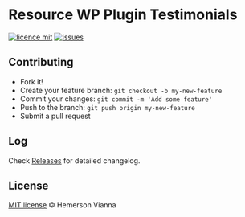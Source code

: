 # Resource WP Plugin Testimonials

[![licence mit](https://img.shields.io/badge/license-MIT-blue.svg?style=flat-square)](http://hemersonvianna.mit-license.org/)
[![issues](https://img.shields.io/github/issues/descco-tools/resource-wp-plugin-testimonials.svg?style=flat-square)](https://github.com/descco-tools/resource-wp-plugin-testimonials/issues)

## Contributing

- Fork it!
- Create your feature branch: `git checkout -b my-new-feature`
- Commit your changes: `git commit -m 'Add some feature'`
- Push to the branch: `git push origin my-new-feature`
- Submit a pull request

## Log

Check [Releases](https://github.com/descco-tools/resource-wp-plugin-testimonials/releases) for detailed changelog.

## License

[MIT license](http://hemersonvianna.mit-license.org/) © Hemerson Vianna